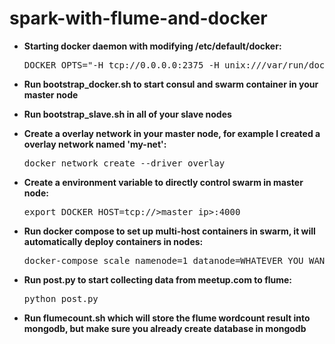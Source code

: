 # spark-with-flume-and-docker

* __Starting docker daemon with modifying /etc/default/docker:__

    <pre>DOCKER_OPTS="-H tcp://0.0.0.0:2375 -H unix:///var/run/docker.sock --cluster-store consul://<master_ip>:8500 --cluster-advertise eth1:2376"</pre>

* __Run bootstrap_docker.sh to start consul and swarm container in your master node__

* __Run bootstrap_slave.sh in all of your slave nodes__

* __Create a overlay network in your master node, for example I created a overlay network named 'my-net':__

    <pre>docker network create --driver overlay <my-multi-host-network></pre>

* __Create a environment variable to directly control swarm in master node:__

    <pre>export DOCKER_HOST=tcp://>master_ip>:4000</pre>

* __Run docker compose to set up multi-host containers in swarm, it will automatically deploy containers in nodes:__

    <pre>docker-compose scale namenode=1 datanode=WHATEVER_YOU_WANT mongodb=1 flume=1</pre>

* __Run post.py to start collecting data from meetup.com to flume:__

    <pre>python post.py <flume_url:8001></pre>

* __Run flumecount.sh which will store the flume wordcount result into mongodb, but make sure you already create database in mongodb__
